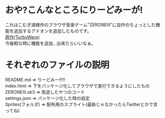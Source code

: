 # おや?こんなところにりーどみーが!
これはこむぎ湖様作のブラウザ音楽ゲーム"ZERONEIII"に自作のちょっとした機能を追加するアドオンを追加したものです。  
[原作(TurboWarp)](https://turbowarp.org/388537072)  
今後暇な時に機能を追加...出来たらいいなぁ。
# それぞれのファイルの説明
README.md => りーどみー!!!!!  
index.html => 下をパッケージ化してブラウザで実行できるようにしたもの  
ZERONEIII.sb3 => 改造したやつのコード  
settings.json => パッケージ化した時の設定  
Sprites(フォルダ) => 配布用のスプライト(最新じゃなかったらTwitterとかで言ってね)
